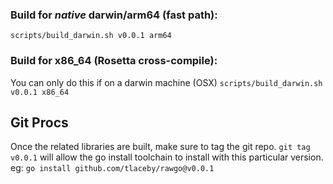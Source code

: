 ### Build for *native* darwin/arm64 (fast path):
`scripts/build_darwin.sh v0.0.1 arm64`

### Build for x86_64 (Rosetta cross-compile):
You can only do this if on a darwin machine (OSX)
`scripts/build_darwin.sh v0.0.1 x86_64`

## Git Procs

Once the related libraries are built, make sure to tag the git repo. `git tag v0.0.1` will allow the go install toolchain to install with this particular version. eg: `go install github.com/tlaceby/rawgo@v0.0.1`